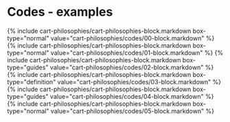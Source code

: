 <div data-role="collapsible" data-inset="false">
	<h1>Codes - examples</h1>

{% include cart-philosophies/cart-philosophies-block.markdown box-type="normal" value="cart-philosophies/codes/00-block.markdown" %}
{% include cart-philosophies/cart-philosophies-block.markdown box-type="normal" value="cart-philosophies/codes/01-block.markdown" %}
{% include cart-philosophies/cart-philosophies-block.markdown box-type="guides" value="cart-philosophies/codes/02-block.markdown" %}
{% include cart-philosophies/cart-philosophies-block.markdown box-type="definition" value="cart-philosophies/codes/03-block.markdown" %}
{% include cart-philosophies/cart-philosophies-block.markdown box-type="guides" value="cart-philosophies/codes/04-block.markdown" %}
{% include cart-philosophies/cart-philosophies-block.markdown box-type="normal" value="cart-philosophies/codes/05-block.markdown" %}

</div>